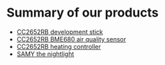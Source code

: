 # Summary of our products

- [CC2652RB development stick](/projects/cc2652)
- [CC2652RB BME680 air quality sensor](/projects/bme680)
- [CC2652RB heating controller](/projects/heating_control)
- [SAMY the nightlight](/projects/samy)
